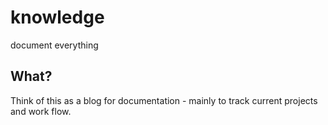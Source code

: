 # knowledge
document everything

## What? 

Think of this as a blog for documentation - mainly to track current projects and work flow.
